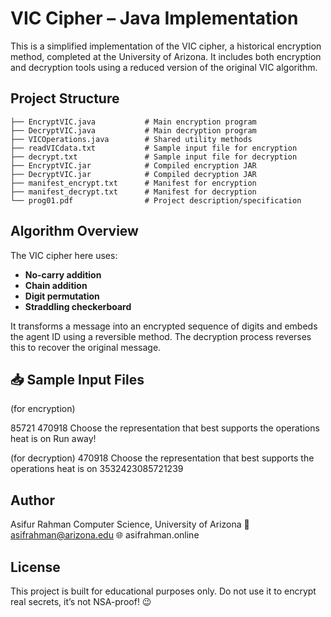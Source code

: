 # VIC Cipher – Java Implementation

This is a simplified implementation of the VIC cipher, a historical encryption method, completed at the University of Arizona. It includes both encryption and decryption tools using a reduced version of the original VIC algorithm. 

## Project Structure
```
├── EncryptVIC.java           # Main encryption program
├── DecryptVIC.java           # Main decryption program
├── VICOperations.java        # Shared utility methods
├── readVICdata.txt           # Sample input file for encryption
├── decrypt.txt               # Sample input file for decryption
├── EncryptVIC.jar            # Compiled encryption JAR
├── DecryptVIC.jar            # Compiled decryption JAR
├── manifest_encrypt.txt      # Manifest for encryption
├── manifest_decrypt.txt      # Manifest for decryption
└── prog01.pdf                # Project description/specification
```

## Algorithm Overview

The VIC cipher here uses:
- **No-carry addition**
- **Chain addition**
- **Digit permutation**
- **Straddling checkerboard**

It transforms a message into an encrypted sequence of digits and embeds the agent ID using a reversible method. The decryption process reverses this to recover the original message.

## 📥 Sample Input Files
(for encryption)

85721
470918
Choose the representation that best supports the operations
heat is on
Run away!

(for decryption) 
470918
Choose the representation that best supports the operations
heat is on
3532423085721239

## Author

Asifur Rahman
Computer Science, 
University of Arizona
📧 asifrahman@arizona.edu
🌐 asifrahman.online

## License

This project is built for educational purposes only.
Do not use it to encrypt real secrets, it’s not NSA-proof! 😉
